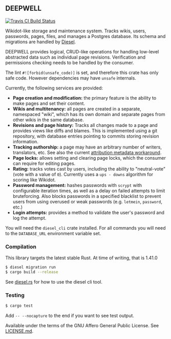 ## DEEPWELL
[![Travis CI Build Status](https://travis-ci.org/Nu-SCPTheme/deepwell.svg?branch=master)](https://travis-ci.org/Nu-SCPTheme/deepwell)

Wikidot-like storage and maintenance system. Tracks wikis, users, passwords, pages, files, and manages a Postgres database. Its schema and migrations are handled by [Diesel](https://diesel.rs/).

DEEPWELL provides logical, CRUD-like operations for handling low-level abstracted data such as individual page revisions.
Verification and permissions checking needs to be handled by the consumer.

The lint `#![forbid(unsafe_code)]` is set, and therefore this crate has only safe code. However dependencies may have `unsafe` internals.

Currently, the following services are provided:

* **Page creation and modification:** the primary feature is the ability to make pages and set their content.
* **Wikis and multitenancy:** all pages are created in a separate, namespaced "wiki", which has its own domain and separate pages from other wikis in the same database.
* **Revisions and page history:** Tracks all changes made to a page and provides views like diffs and blames. This is implemented using a git repository, with database entries pointing to commits storing revision information.
* **Tracking authorship:** a page may have an arbitrary number of writers, translators, etc. See also the current [attribution metadata workaround](http://www.scp-wiki.net/attribution-metadata).
* **Page locks:** allows setting and clearing page locks, which the consumer can require for editing pages.
* **Rating:** tracks votes cast by users, including the ability to "neutral-vote" (vote with a value of `0`). Currently uses a `ups - downs` algorithm for scoring like Wikidot.
* **Password management:** hashes passwords with `scrypt` with configurable iteration times, as well as a delay on failed attempts to limit bruteforcing. Also blocks passwords in a specified blacklist to prevent users from using overused or weak passwords (e.g. `letmein`, `password`, etc.)
* **Login attempts:** provides a method to validate the user's password and log the attempt.

You will need the `diesel_cli` crate installed. For all commands you will need to the `DATABASE_URL` environment variable set.

### Compilation
This library targets the latest stable Rust. At time of writing, that is 1.41.0

```sh
$ diesel migration run
$ cargo build --release
```

See [diesel.rs](https://diesel.rs/guides/getting-started/) for how to use the diesel cli tool.

### Testing
```sh
$ cargo test
```

Add `-- --nocapture` to the end if you want to see test output.

Available under the terms of the GNU Affero General Public License. See [LICENSE.md](LICENSE).

